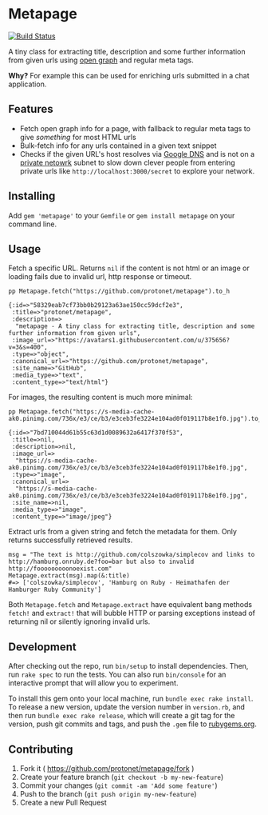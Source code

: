 # Metapage

[![Build Status](https://travis-ci.org/protonet/metapage.svg)](https://travis-ci.org/protonet/metapage)

A tiny class for extracting title, description and some further information from given urls using [open graph](http://www.ogp.me) and regular meta tags.

**Why?** For example this can be used for enriching urls submitted in a chat application.

## Features
  
  * Fetch open graph info for a page, with fallback to regular meta tags to give *something* for most HTML urls
  * Bulk-fetch info for any urls contained in a given text snippet
  * Checks if the given URL's host resolves via [Google DNS](https://developers.google.com/speed/public-dns/) and
    is not on a [private netowrk](https://en.wikipedia.org/wiki/Private_network) subnet to slow down clever people
    from entering private urls like `http://localhost:3000/secret` to explore your network.

## Installing

Add `gem 'metapage'` to your `Gemfile` or `gem install metapage` on your command line.

## Usage

Fetch a specific URL. Returns `nil` if the content is not html or an image or loading fails due to invalid url, http response or timeout.

    pp Metapage.fetch("https://github.com/protonet/metapage").to_h
    
    {:id=>"58329eab7cf73bb0b29123a63ae150cc59dcf2e3",
     :title=>"protonet/metapage",
     :description=>
      "metapage - A tiny class for extracting title, description and some further information from given urls",
     :image_url=>"https://avatars1.githubusercontent.com/u/375656?v=3&s=400",
     :type=>"object",
     :canonical_url=>"https://github.com/protonet/metapage",
     :site_name=>"GitHub",
     :media_type=>"text",
     :content_type=>"text/html"}

For images, the resulting content is much more minimal:

    pp Metapage.fetch("https://s-media-cache-ak0.pinimg.com/736x/e3/ce/b3/e3ceb3fe3224e104ad0f019117b8e1f0.jpg").to_h

    {:id=>"7bd710044d61b55c63d1d0089632a6417f370f53",
     :title=>nil,
     :description=>nil,
     :image_url=>
      "https://s-media-cache-ak0.pinimg.com/736x/e3/ce/b3/e3ceb3fe3224e104ad0f019117b8e1f0.jpg",
     :type=>"image",
     :canonical_url=>
      "https://s-media-cache-ak0.pinimg.com/736x/e3/ce/b3/e3ceb3fe3224e104ad0f019117b8e1f0.jpg",
     :site_name=>nil,
     :media_type=>"image",
     :content_type=>"image/jpeg"}


Extract urls from a given string and fetch the metadata for them. Only returns successfully retrieved results.

    msg = "The text is http://github.com/colszowka/simplecov and links to http://hamburg.onruby.de?foo=bar but also to invalid http://fooooooooonoexist.com"
    Metapage.extract(msg).map(&:title)
    #=> ['colszowka/simplecov', 'Hamburg on Ruby - Heimathafen der Hamburger Ruby Community']

Both `Metapage.fetch` and `Metapage.extract` have equivalent bang methods `fetch!` and `extract!` that will bubble HTTP or parsing exceptions instead of returning
nil or silently ignoring invalid urls.

## Development

After checking out the repo, run `bin/setup` to install dependencies. Then, run `rake spec` to run the tests. You can also run `bin/console` for an interactive prompt that will allow you to experiment.

To install this gem onto your local machine, run `bundle exec rake install`. To release a new version, update the version number in `version.rb`, and then run `bundle exec rake release`, which will create a git tag for the version, push git commits and tags, and push the `.gem` file to [rubygems.org](https://rubygems.org).

## Contributing

1. Fork it ( https://github.com/protonet/metapage/fork )
2. Create your feature branch (`git checkout -b my-new-feature`)
3. Commit your changes (`git commit -am 'Add some feature'`)
4. Push to the branch (`git push origin my-new-feature`)
5. Create a new Pull Request
